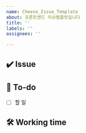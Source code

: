 ```yaml
---
name: Cheese_Issue_Template
about: 프론트엔드 이슈템플릿입니다
title: ''
labels: ''
assignees: ''

---
```


## ✔️ Issue

<!-- 이슈에 대해 간략하게 설명해주세요 -->

## 📝 To-do

<!-- 진행할 작업에 대해 적어주세요 -->

- [ ] 할 일

## 🛠 Working time

<!-- 예상 작업시간을 적어주세요 -->
